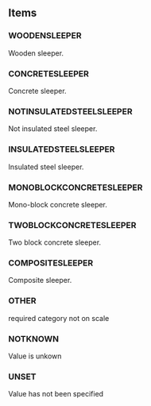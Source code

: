 

<!-- end of short definition -->
## Items

### WOODENSLEEPER
Wooden sleeper.

### CONCRETESLEEPER
Concrete sleeper.

### NOTINSULATEDSTEELSLEEPER
Not insulated steel sleeper.

### INSULATEDSTEELSLEEPER
Insulated steel sleeper.

### MONOBLOCKCONCRETESLEEPER
Mono-block concrete sleeper.

### TWOBLOCKCONCRETESLEEPER
Two block concrete sleeper.

### COMPOSITESLEEPER
Composite sleeper.

### OTHER
required category not on scale

### NOTKNOWN
Value is unkown

### UNSET
Value has not been specified
